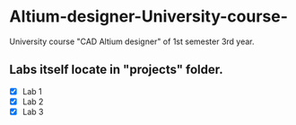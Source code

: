 # Altium-designer-University-course-
University course "CAD Altium designer" of 1st semester 3rd year.
## Labs itself locate in "projects" folder.
- [x] Lab 1
- [x] Lab 2
- [x] Lab 3
